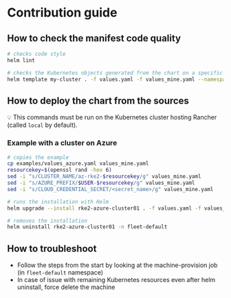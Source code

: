 # Contribution guide

## How to check the manifest code quality

```bash
# checks code style
helm lint

# checks the Kubernetes objects generated from the chart on a specific case defined in values_mine.yaml
helm template my-cluster . -f values.yaml -f values_mine.yaml --namespace fleet-default > temp.yaml
```

## How to deploy the chart from the sources

💡 This commands must be run on the Kubernetes cluster hosting Rancher (called `local` by default).

### Example with a cluster on Azure

```bash
# copies the example
cp examples/values_azure.yaml values_mine.yaml
resourcekey=$(openssl rand -hex 6)
sed -i "s/CLUSTER_NAME/az-rke2-$resourcekey/g" values_mine.yaml
sed -i "s/AZURE_PREFIX/$USER-$resourcekey/g" values_mine.yaml
sed -i "s/CLOUD_CREDENTIAL_SECRET/<secret_name>/g" values_mine.yaml

# runs the installation with Helm
helm upgrade --install rke2-azure-cluster01 . -f values.yaml -f values_mine.yaml --namespace fleet-default

# removes the installation
helm uninstall rke2-azure-cluster01 -n fleet-default
```

## How to troubleshoot

* Follow the steps from the start by looking at the machine-provision job (in `fleet-default` namespace)
* In case of issue with remaining Kubernetes resources even after helm uninstall, force delete the machine
